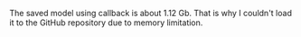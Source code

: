 The saved model using callback is about 1.12 Gb. That is why I couldn't load it to the GitHub repository due to memory limitation.
